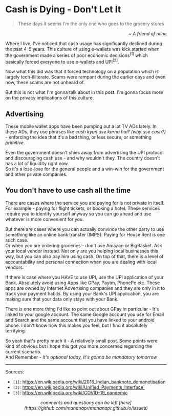 # Cash is Dying - Don't Let It

<blockquote>
These days it seems I'm the only one who goes to the grocery stores
</blockquote>
<div style="text-align: right"><i>~ A friend of mine</i></div>

Where I live, I've noticed that cash usage has significantly declined during the past 4-5 years. This culture of using e-wallets was kick started when the government
made a series of poor economic decisions<sup>[1]</sup> which basically forced everyone to use e-wallets and UPI<sup>[2]</sup>.

Now what this did was that it forced technology on a population which is largely tech-illiterate. Scams were rampant during the earlier days and even now, these scams are not unheard of.

But this is not what I'm gonna talk about in this post. I'm gonna focus more on the privacy implications of this culture.

## Advertising

These mobile wallet apps have been pumping out a lot TV ADs lately. In these ADs, they use phrases like *cash kyun use karna hai?* *(why use cash?)* - enforcing the idea that it's a bad thing,
or less secure, or something *primitive*.

Even the government doesn't shies away from advertising the UPI protocol and discouraging cash use - and why wouldn't they. The country doesn't has a lot of liquidity right now.
<br>
So it's a lose-lose for the general people and a win-win for the government and other private companies.

## You don't have to use cash all the time

There are cases where the service you are paying for is not private in itself. For example - paying for flight tickets, or booking a hotel.
These services require you to identify yourself anyway so you can go ahead and use whatever is more convenient for you.

But there are cases where you can actually convince the other party to use something like an online bank transfer (IMPS). Paying for House Rent is one such case.
<br>
Or when you are ordering groceries - don't use Amazon or BigBasket. Ask your local vendor instead. Not only are you helping local businesses this way, but you can also pay him using cash.
On top of that, there is a level of accountability and personal connection when you are dealing with local vendors.

If there is case where you HAVE to use UPI, use the UPI application of your Bank. Absolutely avoid using Apps like GPay, Paytm, PhonePe etc.
These apps are owned by Internet Advertising companies and they are only in it to track your payment habits. By using your Bank's UPI application, you are making sure that your data only stays
with your Bank.

There is one more thing I'd like to point out about GPay in particular - It's linked to your google account. The same Google account you use for Email and Search and the same account that you have
linked to your android phone. I don't know how this makes you feel, but I find it absolutely terrifying.

So yeah that's pretty much it - A relatively small post. Some points were kind of obvious but I hope this got you more concerned regarding the current scenario.
<br>
And Remember - *It's optional today, It's gonna be mandatory tomorrow*

---

Sources:

- `[1]`: <https://en.wikipedia.org/wiki/2016_Indian_banknote_demonetisation>
- `[2]`: <https://en.wikipedia.org/wiki/Unified_Payments_Interface`>
- `[3]`: <https://en.wikipedia.org/wiki/COVID-19_pandemic>

<center><i>
comments and questions can be left [here](https://github.com/mananapr/mananapr.github.io/issues)
</i></center>
